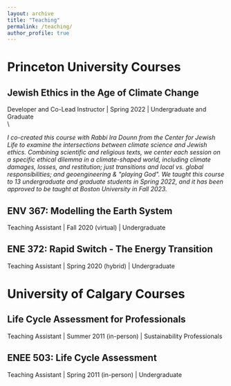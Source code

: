 ```yaml
---
layout: archive
title: "Teaching"
permalink: /teaching/
author_profile: true
---
```

# Princeton University Courses

## Jewish Ethics in the Age of Climate Change
Developer and Co-Lead Instructor | Spring 2022 | Undergraduate and Graduate\
\

*I co-created this course with Rabbi Ira Dounn from the Center for Jewish Life to examine the intersections between climate science and Jewish ethics. Combining scientific and religious texts, we center each session on a specific ethical dilemma in a climate-shaped world, including climate damages, losses, and restitution; just transitions and local vs. global responsibilities; and geoengineering & "playing God". We taught this course to 13 undergraduate and graduate students in Spring 2022, and it has been approved to be taught at Boston University in Fall 2023.*

## ENV 367: Modelling the Earth System
Teaching Assistant | Fall 2020 (virtual) | Undergraduate

## ENE 372: Rapid Switch - The Energy Transition
Teaching Assistant | Spring 2020 (hybrid) | Undergraduate

# University of Calgary Courses

## Life Cycle Assessment for Professionals
Teaching Assistant | Summer 2011 (in-person) | Sustainability Professionals

## ENEE 503: Life Cycle Assessment
Teaching Assistant | Spring 2011 (in-person) | Undergraduate


